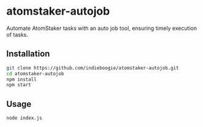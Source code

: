 # atomstaker-autojob

Automate AtomStaker tasks with an auto job tool, ensuring timely execution of tasks.

## Installation

```bash
git clone https://github.com/indieboogie/atomstaker-autojob.git
cd atomstaker-autojob
npm install
npm start
```

## Usage
```bash
node index.js
```
